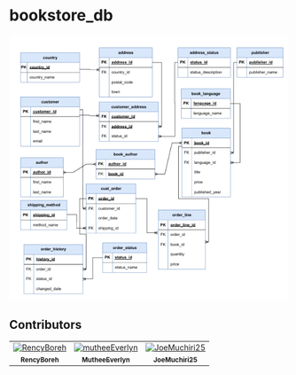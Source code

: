 ﻿# bookstore_db
![bookstore ERD](https://github.com/mutheeEverlyn/Book_Store_DB/blob/0c9d85654b2ba015ad7887e8f54acdf3fd0328b6/bookstore.PNG)

## Contributors

<!-- readme: contributors -start -->
<table>
	<tbody>
		<tr>
            <td align="center">
                <a href="https://github.com/RencyBoreh">
                    <img src="https://avatars.githubusercontent.com/u/160844462?v=4" width="100;" alt="RencyBoreh"/>
                    <br />
                    <sub><b>RencyBoreh</b></sub>
                </a>
            </td>
	   <td align="center">
                <a href="https://github.com/mutheeEverlyn">
                    <img src="https://avatars.githubusercontent.com/u/123722613?v=4" width="100;" alt="mutheeEverlyn"/>
                    <br />
                    <sub><b>MutheeEverlyn</b></sub>
                </a>
            </td>	
            <td align="center">
                <a href="https://github.com/JoeMuchiri25">
                    <img src="https://avatars.githubusercontent.com/u/200639606?v=4" width="100;" alt="JoeMuchiri25"/>
                    <br />
                    <sub><b>JoeMuchiri25</b></sub>
                </a>
            </td>
		</tr>
	<tbody>
</table>
<!-- readme: contributors -end -->
